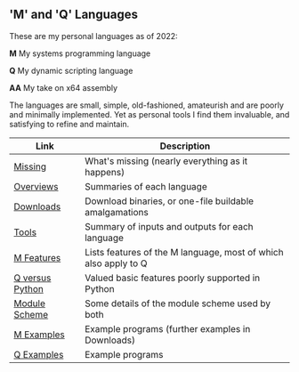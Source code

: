 ## 'M' and 'Q' Languages

These are my personal languages as of 2022:

**M** My systems programming language

**Q** My dynamic scripting language

**AA** My take on x64 assembly

The languages are small, simple, old-fashioned, amateurish and are poorly and minimally implemented. Yet as personal tools I find them invaluable, and satisfying to refine and maintain.

Link | Description
--- | ---
[Missing](Missing.md) | What's missing (nearly everything as it happens)
[Overviews](Overviews.md) | Summaries of each language
[Downloads](Downloads.md) | Download binaries, or one-file buildable amalgamations
[Tools](Tools.md) | Summary of inputs and outputs for each language
[M Features](Mfeatures.md) | Lists features of the M language, most of which also apply to Q
[Q versus Python](../QLang/QBasics.md) | Valued basic features poorly supported in Python
[Module Scheme](Modules.md) | Some details of the module scheme used by both
[M Examples](Examples) | Example programs (further examples in Downloads)
[Q Examples](../QLang/Examples) | Example programs
